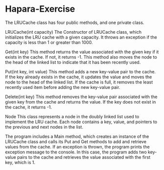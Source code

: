 # Hapara-Exercise
The LRUCache class has four public methods, and one private class.

LRUCache(int capacity)
The Constructor of LRUCache class, which initializes the LRU cache with a given capacity. It throws an exception if the capacity is less than 1 or greater than 1000.

Get(int key)
This method returns the value associated with the given key if it exists in the cache. If not, it returns -1. This method also moves the node to the head of the linked list to indicate that it has been recently used.

Put(int key, int value)
This method adds a new key-value pair to the cache. If the key already exists in the cache, it updates the value and moves the node to the head of the linked list. If the cache is full, it removes the least recently used item before adding the new key-value pair.

Delete(int key)
This method removes the key-value pair associated with the given key from the cache and returns the value. If the key does not exist in the cache, it returns -1.

Node
This class represents a node in the doubly linked list used to implement the LRU cache. Each node contains a key, value, and pointers to the previous and next nodes in the list.

The program includes a Main method, which creates an instance of the LRUCache class and calls its Put and Get methods to add and retrieve values from the cache. If an exception is thrown, the program prints the exception message to the console. In this case, the program adds two key-value pairs to the cache and retrieves the value associated with the first key, which is 1.
